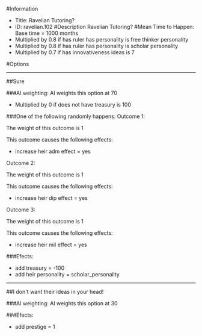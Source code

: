 #Information
 - Title: Ravelian Tutoring?
 - ID: ravelian.102
#Description
Ravelian Tutoring?
#Mean Time to Happen:
Base time = 1000 months
 - Multiplied by 0.8 if has ruler has personality is free thinker personality
 - Multiplied by 0.8 if has ruler has personality is scholar personality
 - Multiplied by 0.7 if has innovativeness ideas is 7

#Options

___
##Sure

###AI weighting:
AI weights this option at 70
 - Multiplied by 0 if does not have treasury is 100


###One of the following randomly happens:
Outcome 1:

The weight of this outcome is 1

This outcome causes the following effects:<ul><li>increase heir adm effect = yes</li></ul>
Outcome 2:

The weight of this outcome is 1

This outcome causes the following effects:<ul><li>increase heir dip effect = yes</li></ul>
Outcome 3:

The weight of this outcome is 1

This outcome causes the following effects:<ul><li>increase heir mil effect = yes</li></ul>

###Efects:<ul><li>add treasury = -100</li><li>add heir personality = scholar_personality</li></ul>

___
##I don't want their ideas in your head!

###AI weighting:
AI weights this option at 30


###Efects:<ul><li>add prestige = 1</li></ul>
